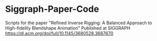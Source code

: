 # Siggraph-Paper-Code
Scripts for the paper "Refined Inverse Rigging: A Balanced Approach to High-fidelity Blendshape Animation" 
Published at SIGGRAPH https://dl.acm.org/doi/full/10.1145/3680528.3687670
